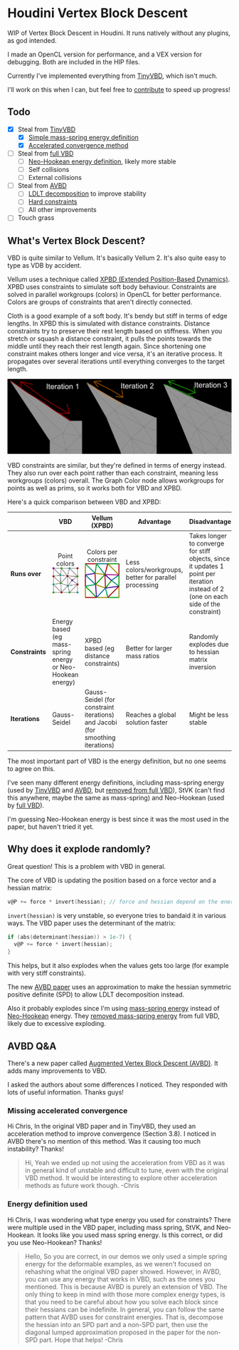 # Houdini Vertex Block Descent

WIP of Vertex Block Descent in Houdini. It runs natively without any plugins, as god intended.

I made an OpenCL version for performance, and a VEX version for debugging. Both are included in the HIP files.

Currently I've implemented everything from [TinyVBD](https://github.com/AnkaChan/TinyVBD), which isn't much.

I'll work on this when I can, but feel free to [contribute](https://github.com/MysteryPancake/Houdini-VBD/pulls) to speed up progress!

## Todo
- [x] Steal from [TinyVBD](https://github.com/AnkaChan/TinyVBD)
  - [x] [Simple mass-spring energy definition](https://github.com/AnkaChan/TinyVBD/blob/main/main.cpp#L381)
  - [x] [Accelerated convergence method](https://graphics.cs.utah.edu/research/projects/vbd/vbd-siggraph2024.pdf)
- [ ] Steal from [full VBD](https://github.com/AnkaChan/Gaia)
  - [ ] [Neo-Hookean energy definition](https://github.com/AnkaChan/Gaia/blob/main/Simulator/Modules/VBD/VBD_NeoHookean.cpp), likely more stable
  - [ ] Self collisions
  - [ ] External collisions
- [ ] Steal from [AVBD](https://graphics.cs.utah.edu/research/projects/avbd/)
  - [ ] [LDLT decomposition](https://graphics.cs.utah.edu/research/projects/avbd/Augmented_VBD-SIGGRAPH25.pdf) to improve stability
  - [ ] [Hard constraints](https://graphics.cs.utah.edu/research/projects/avbd/Augmented_VBD-SIGGRAPH25.pdf)
  - [ ] All other improvements
- [ ] Touch grass

## What's Vertex Block Descent?

VBD is quite similar to Vellum. It's basically Vellum 2. It's also quite easy to type as VDB by accident.

Vellum uses a technique called [XPBD (Extended Position-Based Dynamics)](https://matthias-research.github.io/pages/publications/XPBD.pdf). XPBD uses constraints to simulate soft body behaviour. Constraints are solved in parallel workgroups (colors) in OpenCL for better performance. Colors are groups of constraints that aren't directly connected.

Cloth is a good example of a soft body. It's bendy but stiff in terms of edge lengths. In XPBD this is simulated with distance constraints. Distance constraints try to preserve their rest length based on stiffness. When you stretch or squash a distance constraint, it pulls the points towards the middle until they reach their rest length again. Since shortening one constraint makes others longer and vice versa, it's an iterative process. It propagates over several iterations until everything converges to the target length.

<img src="./images/edging.png" width="700">

VBD constraints are similar, but they're defined in terms of energy instead. They also run over each point rather than each constraint, meaning less workgroups (colors) overall. The Graph Color node allows workgroups for points as well as prims, so it works both for VBD and XPBD.

Here's a quick comparison between VBD and XPBD:

|  | VBD | Vellum (XPBD) | Advantage | Disadvantage |
| --- | --- | --- | --- | --- |
| **Runs over** | <p align="center">Point colors<br><img src="./images/color_points.png"></p> | <p align="center">Colors per constraint<br><img src="./images/color_prims.png"></p> | Less colors/workgroups, better for parallel processing | Takes longer to converge for stiff objects, since it updates 1 point per iteration instead of 2 (one on each side of the constraint) |
| **Constraints** | Energy based (eg mass-spring energy or Neo-Hookean energy) | XPBD based (eg distance constraints) | Better for larger mass ratios | Randomly explodes due to hessian matrix inversion |
| **Iterations** | Gauss-Seidel | Gauss-Seidel (for constraint iterations) and Jacobi (for smoothing iterations) | Reaches a global solution faster | Might be less stable |

The most important part of VBD is the energy definition, but no one seems to agree on this.

I've seen many different energy definitions, including mass-spring energy (used by [TinyVBD](https://github.com/AnkaChan/Gaia/blob/main/Simulator/Modules/VBD/VBD_MassSpring.cpp) and [AVBD](https://github.com/savant117/avbd-demo2d/blob/main/source/spring.cpp#L40), but [removed from full VBD](https://github.com/AnkaChan/Gaia/blob/main/Simulator/Modules/VBD/VBD_MassSpring.cpp)), StVK (can't find this anywhere, maybe the same as mass-spring) and Neo-Hookean (used by [full VBD](https://github.com/AnkaChan/Gaia/blob/main/Simulator/Modules/VBD/VBD_NeoHookean.cpp)).

I'm guessing Neo-Hookean energy is best since it was the most used in the paper, but haven't tried it yet.

## Why does it explode randomly?
Great question! This is a problem with VBD in general.

The core of VBD is updating the position based on a force vector and a hessian matrix:
```c
v@P += force * invert(hessian); // force and hessian depend on the energy definition, eg mass-spring or Neo-Hookean
```

`invert(hessian)` is very unstable, so everyone tries to bandaid it in various ways. The VBD paper uses the determinant of the matrix:

```c
if (abs(determinant(hessian)) > 1e-7) {
  v@P += force * invert(hessian);
}
```

This helps, but it also explodes when the values gets too large (for example with very stiff constraints).

The new [AVBD paper](https://graphics.cs.utah.edu/research/projects/avbd/Augmented_VBD-SIGGRAPH25.pdf) uses an approximation to make the hessian symmetric positive definite (SPD) to allow LDLT decomposition instead.

Also it probably explodes since I'm using [mass-spring energy](https://github.com/AnkaChan/Gaia/blob/main/Simulator/Modules/VBD/VBD_MassSpring.cpp) instead of [Neo-Hookean](https://github.com/AnkaChan/Gaia/blob/main/Simulator/Modules/VBD/VBD_NeoHookean.cpp) energy. They [removed mass-spring energy](https://github.com/AnkaChan/Gaia/blob/main/Simulator/Modules/VBD/VBD_MassSpring.cpp) from full VBD, likely due to excessive exploding.

## AVBD Q&A

There's a new paper called [Augmented Vertex Block Descent (AVBD)](https://graphics.cs.utah.edu/research/projects/avbd/Augmented_VBD-SIGGRAPH25.pdf). It adds many improvements to VBD.

I asked the authors about some differences I noticed. They responded with lots of useful information. Thanks guys!

### Missing accelerated convergence

Hi Chris, In the original VBD paper and in TinyVBD, they used an acceleration method to improve convergence (Section 3.8). I noticed in AVBD there's no mention of this method. Was it causing too much instability? Thanks!

> Hi,
> Yeah we ended up not using the acceleration from VBD as it was in general kind of unstable and difficult to tune, even with the original VBD method. It would be interesting to explore other acceleration methods as future work though.
> -Chris

### Energy definition used

Hi Chris, I was wondering what type energy you used for constraints? There were multiple used in the VBD paper, including mass spring, StVK, and Neo-Hookean. It looks like you used mass spring energy. Is this correct, or did you use Neo-Hookean? Thanks!

> Hello,
> So you are correct, in our demos we only used a simple spring energy for the deformable examples, as we weren't focused on rehashing what the original VBD paper showed. However, in AVBD, you can use any energy that works in VBD, such as the ones you mentioned. This is because AVBD is purely an extension of VBD. The only thing to keep in mind with those more complex energy types, is that you need to be careful about how you solve each block since their hessians can be indefinite. In general, you can follow the same pattern that AVBD uses for constraint energies. That is, decompose the hessian into an SPD part and a non-SPD part, then use the diagonal lumped approximation proposed in the paper for the non-SPD part.
> Hope that helps!
> -Chris
